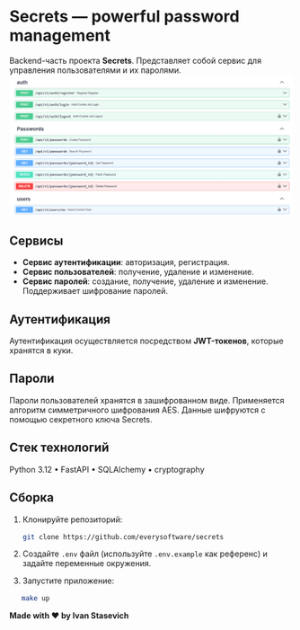 # Secrets — powerful password management

Backend-часть проекта **Secrets**. Представляет собой сервис для управления пользователями и их паролями.
![img_1.png](screenshots/img_1.png)

## Сервисы

* **Сервис аутентификации**: авторизация, регистрация.
* **Сервис пользователей**: получение, удаление и изменение.
* **Сервис паролей**: создание, получение, удаление и изменение. Поддерживает шифрование паролей.

## Аутентификация

Аутентификация осуществляется посредством **JWT-токенов**, которые хранятся в куки.

## Пароли

Пароли пользователей хранятся в зашифрованном виде. Применяется алгоритм симметричного шифрования AES. Данные
шифруются с помощью секретного ключа Secrets.

## Стек технологий

Python 3.12 • FastAPI • SQLAlchemy • cryptography

## Сборка

1. Клонируйте репозиторий:

    ```bash
    git clone https://github.com/everysoftware/secrets
    ```
2. Создайте `.env` файл (используйте `.env.example` как референс) и задайте переменные окружения.

3. Запустите приложение:

```bash
   make up
```

**Made with ❤️ by Ivan Stasevich**
